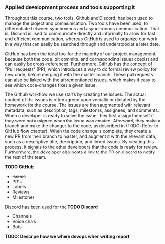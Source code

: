 ### Applied development process and tools supporting it

Throughout this course, two tools, Github and Discord, has been used to manage the project and communication.
Two tools have been used, to differentiate between synchronous and asynchronous communication.
That is, Discord is used to communicate directly and informally to allow for fast and efficient communication,
whereas GitHub is used to organize our work in a way that can easily be searched through and understood at a later date.

GitHub has been the ideal tool for the majority of our project management, because both the code, git commits, and corresponding issues coexist and can easily be cross-referenced.
Furthermore, GitHub has the concept of "Pull requests" (PR), which introduces a way to do formal review policy for new code, before merging it with the master branch.
These pull requests can also be linked with the aforementioned issues, which makes it easy to see which code-changes fixes a given issue.

The Github workflow we use starts by creating the issues. The actual content of the issues is often agreed upon verbally or dictated by the homework for the course. The issues are then augmented with relevant metadata, such as description, tags, milestones, assignees, and comments.
When a developer is ready to solve the issue, they first assign themself if they were not assigned when the issue was created. Afterward, they make a branch and make the changes to the code, as described in (TODO: Refer to GitHub flow chapter). When the code change is complete, they create a new PR from their branch to master, and augment it with the relevant data, such as a descriptive title, description, and linked issues. By creating this process, it signals to the other developers that the code is ready for review. Furthermore, the developer also posts a link to the PR on discord to notify the rest of the team.



**TODO GitHub**:

* ~~Issues~~
* ~~PR's~~
* Labels
* Reviews
* Milestones

Discord has been used for the
**TODO Discord**

* Channels
* Voice chats
* Bots

**TODO: Descripe how we where devops when writing report**

<!-- For example, how did you use issues, Kanban boards, etc. to organize open tasks -->
